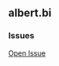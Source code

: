 ## albert.bi

### Issues
[Open Issue](https://github.com/albert-bi/albert-bi.github.io/issues/new/choose)
